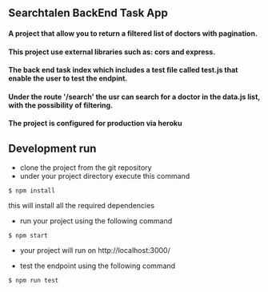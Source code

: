 ## Searchtalen BackEnd Task App

#### A project that allow you to return a filtered list of doctors with pagination.

#### This project use external libraries such as: cors and express.

#### The back end task index which includes a test file called test.js that enable the user to test the endpint.

#### Under the route '/search' the usr can search for a doctor in the data.js list, with the possibility of filtering.


#### The project is configured for production via heroku

## Development run

- clone the project from the git repository
- under your project directory execute this command

```
$ npm install
``` 

this will install all the required dependencies

- run your project using the following command

```
$ npm start
```

- your project will run on http://localhost:3000/

- test the endpoint using the following command

```
$ npm run test
```
